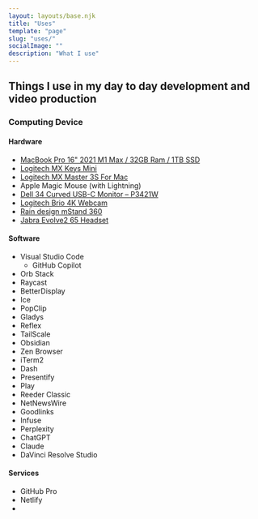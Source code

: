 ```yaml
---
layout: layouts/base.njk
title: "Uses"
template: "page"
slug: "uses/"
socialImage: ""
description: "What I use"
---
```


## Things I use in my day to day development and video production

### Computing Device

#### Hardware

- [MacBook Pro 16" 2021 M1 Max / 32GB Ram / 1TB SSD](https://support.apple.com/en-us/111901)
- [Logitech MX Keys Mini](https://www.logitech.com/en-us/products/keyboards/mx-keys-mini.920-010473.html)
- [Logitech MX Master 3S For Mac](https://www.logitech.com/en-us/products/mice/mx-master-3s-mac-bluetooth-mouse.910-006570.html)
- Apple Magic Mouse (with Lightning)
- [Dell 34 Curved USB-C Monitor – P3421W](https://www.dell.com/en-nz/shop/dell-34-curved-usb-c-monitor-p3421w/apd/210-axuz/monitors-monitor-accessories)
- [Logitech Brio 4K Webcam](https://support.logi.com/hc/en-us/articles/360023462913-BRIO-4K-Pro-Webcam-Technical-Specifications)
- [Rain design mStand 360](https://www.raindesigninc.com/mstand360.html)
- [Jabra Evolve2 65 Headset](https://www.jabra.com/en-nz/business/office-headsets/jabra-evolve/jabra-evolve2-65)

#### Software

- Visual Studio Code
  - GitHub Copilot
- Orb Stack
- Raycast
- BetterDisplay
- Ice
- PopClip
- Gladys
- Reflex
- TailScale
- Obsidian
- Zen Browser
- iTerm2
- Dash
- Presentify
- Play
- Reeder Classic
- NetNewsWire
- Goodlinks
- Infuse
- Perplexity
- ChatGPT
- Claude
- DaVinci Resolve Studio

#### Services

- GitHub Pro
- Netlify
-
